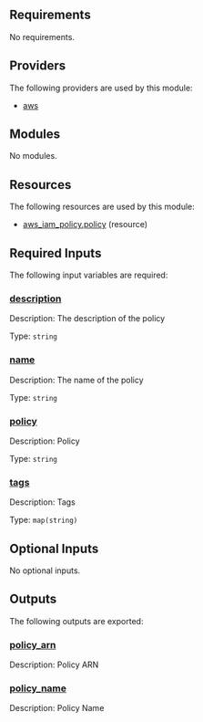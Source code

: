 ## Requirements

No requirements.

## Providers

The following providers are used by this module:

- <a name="provider_aws"></a> [aws](#provider\_aws)

## Modules

No modules.

## Resources

The following resources are used by this module:

- [aws_iam_policy.policy](https://registry.terraform.io/providers/hashicorp/aws/latest/docs/resources/iam_policy) (resource)

## Required Inputs

The following input variables are required:

### <a name="input_description"></a> [description](#input\_description)

Description: The description of the policy

Type: `string`

### <a name="input_name"></a> [name](#input\_name)

Description: The name of the policy

Type: `string`

### <a name="input_policy"></a> [policy](#input\_policy)

Description: Policy

Type: `string`

### <a name="input_tags"></a> [tags](#input\_tags)

Description: Tags

Type: `map(string)`

## Optional Inputs

No optional inputs.

## Outputs

The following outputs are exported:

### <a name="output_policy_arn"></a> [policy\_arn](#output\_policy\_arn)

Description: Policy ARN

### <a name="output_policy_name"></a> [policy\_name](#output\_policy\_name)

Description: Policy Name
